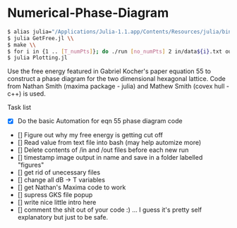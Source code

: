 # Numerical-Phase-Diagram

```bash
$ alias julia="/Applications/Julia-1.1.app/Contents/Resources/julia/bin/julia" \\
$ julia GetFree.jl \\
$ make \\
$ for i in {1 .. [T_numPts]}; do ./run [no_numPts] 2 in/data${i}.txt out/covex${i} no_atart 0 no_step 0 \\
$ julia Plotting.jl
```

Use the free energy featured in Gabriel Kocher's paper equation 55 to construct a phase diagram for the two dimensional hexagonal lattice. Code from Nathan Smith (maxima package - julia) and Mathew Smith (covex hull - c++) is used. 

Task list
- [x] Do the basic Automation for eqn 55 phase diagram code
- [] Figure out why my free energy is getting cut off
- [] Read value from text file into bash (may help automize more)
- [] Delete contents of /in and /out files before each new run
- [] timestamp image output in name and save in a folder labelled "figures"
- [] get rid of unecessary files
- [] change all dB -> T variables
- [] get Nathan's Maxima code to work
- [] supress GKS file popup
- [] write nice little intro here
- [] comment the shit out of your code :) ... I guess it's pretty self explanatory but just to be safe. 

